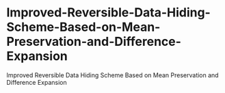 # Improved-Reversible-Data-Hiding-Scheme-Based-on-Mean-Preservation-and-Difference-Expansion
Improved Reversible Data Hiding Scheme Based on Mean Preservation and Difference Expansion
